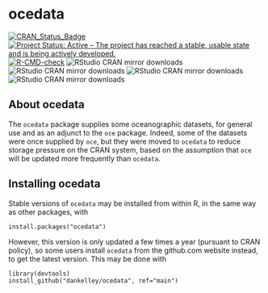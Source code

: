 # ocedata

<!-- badges: start -->

[![CRAN\_Status\_Badge](https://www.r-pkg.org/badges/version/ocedata)](https://cran.r-project.org/package=ocedata)
[![Project Status: Active – The project has reached a stable, usable state and is being actively developed.](http://www.repostatus.org/badges/latest/active.svg)](https://www.repostatus.org/)
[![R-CMD-check](https://github.com/dankelley/ocedata/actions/workflows/R-CMD-check.yaml/badge.svg)](https://github.com/dankelley/ocedata/actions/workflows/R-CMD-check.yaml)
![RStudio CRAN mirror downloads](https://cranlogs.r-pkg.org/badges/last-month/ocedata)
![RStudio CRAN mirror downloads](https://cranlogs.r-pkg.org/badges/last-week/ocedata)
![RStudio CRAN mirror downloads](https://cranlogs.r-pkg.org/badges/last-day/ocedata)
![RStudio CRAN mirror downloads](https://cranlogs.r-pkg.org/badges/grand-total/ocedata)

<!-- badges: end -->


## About ocedata

The `ocedata` package supplies some oceanographic datasets, for general use and
as an adjunct to the `oce` package. Indeed, some of the datasets were once
supplied by `oce`, but they were moved to `ocedata` to reduce storage pressure
on the CRAN system, based on the assumption that `oce` will be updated more
frequently than `ocedata`.


## Installing ocedata

Stable versions of `ocedata` may be installed from within R, in the same way as
other packages, with

    install.packages("ocedata")

However, this version is only updated a few times a year (pursuant to CRAN
policy), so some users install `ocedata` from the github.com website instead,
to get the latest version. This may be done with

    library(devtools)
    install_github("dankelley/ocedata", ref="main")

